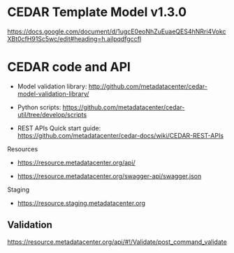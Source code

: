 # CEDAR Template Model v1.3.0

https://docs.google.com/document/d/1ugcE0eoNhZuEuaeQES4hNRri4VokcXBt0cfH91Sc5wc/edit#heading=h.ailpqdfgccfl


# CEDAR code and API 


- Model validation library:
http://github.com/metadatacenter/cedar-model-validation-library/

- Python scripts:
https://github.com/metadatacenter/cedar-util/tree/develop/scripts

- REST APIs Quick start guide:  
https://github.com/metadatacenter/cedar-docs/wiki/CEDAR-REST-APIs


Resources

- https://resource.metadatacenter.org/api/

- https://resource.metadatacenter.org/swagger-api/swagger.json

Staging
- https://resource.staging.metadatacenter.org



## Validation

https://resource.metadatacenter.org/api/#!/Validate/post_command_validate

